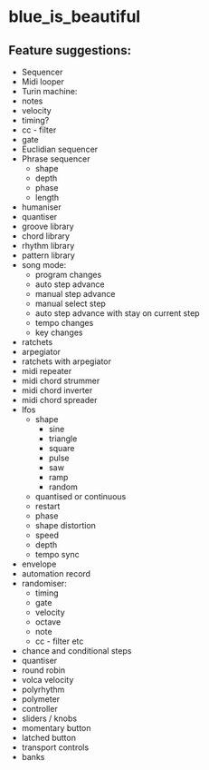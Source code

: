# blue_is_beautiful

## Feature suggestions:

- Sequencer
- Midi looper
- Turin machine:
 - notes
 - velocity
 - timing?
 - cc - filter
 - gate
- Euclidian sequencer
- Phrase sequencer
  - shape
  - depth
  - phase
  - length
- humaniser
- quantiser
- groove library
- chord library
- rhythm library
- pattern library
- song mode:
    - program changes
    - auto step advance
    - manual step advance
    - manual select step
    - auto step advance with stay on current step
    - tempo changes
    - key changes
- ratchets
- arpegiator
- ratchets with arpegiator
- midi repeater
- midi chord strummer
- midi chord inverter
- midi chord spreader
- lfos
  - shape
    - sine
    - triangle
    - square
    - pulse
    - saw
    - ramp
    - random
  - quantised or continuous
  - restart
  - phase
  - shape distortion
  - speed
  - depth
  - tempo sync
- envelope
- automation record
- randomiser:
    - timing
    - gate
    - velocity
    - octave
    - note
    - cc - filter etc
- chance and conditional steps
- quantiser
- round robin
- volca velocity
- polyrhythm
- polymeter
- controller
 - sliders / knobs
 - momentary button
 - latched button
 - transport controls
 - banks